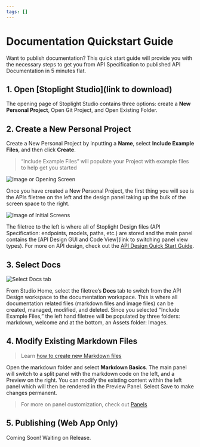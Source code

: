 ```yaml
---
tags: []
---
```


# Documentation Quickstart Guide 

Want to publish documentation? This quick start guide will provide you with the necessary steps to get you from API Specification to published API Documentation in 5 minutes flat. 

## 1. Open [Stoplight Studio](link to download)
The opening page of Stoplight Studio contains three options: create a **New Personal Project**, Open Git Project, and Open Existing Folder. 

## 2. Create a **New Personal Project** 
Create a New Personal Project by inputting a **Name**, select **Include Example Files**, and then click **Create**. 

> “Include Example Files” will populate your Project with example files to help get you started 

![Image or Opening Screen]()

Once you have created a New Personal Project, the first thing you will see is the APIs filetree on the left and the design panel taking up the bulk of the screen space to the right. 

![Image of Initial Screens]()

The filetree to the left is where all of Stoplight Design files (API Specification: endpoints, models, paths, etc.) are stored and the main panel contains the [API Design GUI and Code View](link to switching panel view types). For more on API design, check out the [API Design Quick Start Guide](). 

## 3. Select Docs 

![Select Docs tab]()

From Studio Home, select the filetree’s **Docs** tab to switch from the API Design workspace to the documentation workspace. This is where all documentation related files (markdown files and image files) can be created, managed, modified, and deleted. Since you selected “Include Example Files,” the left hand filetree will be populated by three folders: markdown, welcome and at the bottom, an Assets folder: Images. 

## 4. Modify Existing Markdown Files 
> Learn [how to create new Markdown files]() 

Open the markdown folder and select **Markdown Basics**. The main panel will switch to a split panel with the markdown code on the left, and a Preview on the right. You can modify the existing content within the left panel which will then be rendered in the Preview Panel. Select Save to make changes permanent. 

>For more on panel customization, check out [Panels]()

## 5. Publishing (Web App Only)

Coming Soon! Waiting on Release. 





